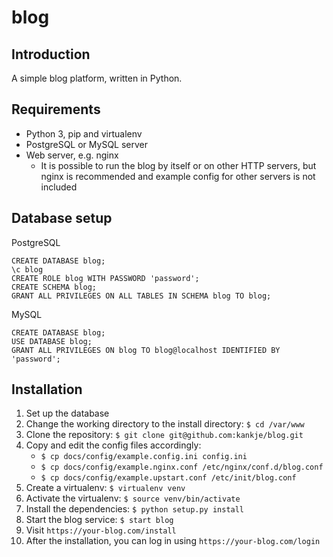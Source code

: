 blog
====

Introduction
------------

A simple blog platform, written in Python.

Requirements
------------

* Python 3, pip and virtualenv
* PostgreSQL or MySQL server
* Web server, e.g. nginx
    * It is possible to run the blog by itself or on other HTTP servers,
      but nginx is recommended and example config for other servers is not included

Database setup
--------------

PostgreSQL

    CREATE DATABASE blog;
    \c blog
    CREATE ROLE blog WITH PASSWORD 'password';
    CREATE SCHEMA blog;
    GRANT ALL PRIVILEGES ON ALL TABLES IN SCHEMA blog TO blog;

MySQL

    CREATE DATABASE blog;
    USE DATABASE blog;
    GRANT ALL PRIVILEGES ON blog TO blog@localhost IDENTIFIED BY 'password';

Installation
------------

1. Set up the database
2. Change the working directory to the install directory: `$ cd /var/www`
3. Clone the repository: `$ git clone git@github.com:kankje/blog.git`
4. Copy and edit the config files accordingly:
    * `$ cp docs/config/example.config.ini config.ini`
    * `$ cp docs/config/example.nginx.conf /etc/nginx/conf.d/blog.conf`
    * `$ cp docs/config/example.upstart.conf /etc/init/blog.conf`
5. Create a virtualenv: `$ virtualenv venv`
6. Activate the virtualenv: `$ source venv/bin/activate`
7. Install the dependencies: `$ python setup.py install`
8. Start the blog service: `$ start blog`
9. Visit `https://your-blog.com/install`
10. After the installation, you can log in using `https://your-blog.com/login`
